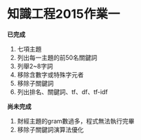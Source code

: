 知識工程2015作業一
==========

**已完成**

 1. 七項主題
 2. 列出每一主題的前50名關鍵詞
 3. 列舉2~8字詞
 4. 移除含數字或特殊字元者
 5. 移除子關鍵詞
 6. 列出排名、關鍵詞、tf、df、tf-idf

**尚未完成**

1. 財經主題的gram數過多，程式無法執行完畢
2. 移除子關鍵詞演算法優化
